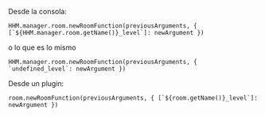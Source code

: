
Desde la consola: 
```
HHM.manager.room.newRoomFunction(previousArguments, { [`${HHM.manager.room.getName()}_level`]: newArgument })
```
o lo que es lo mismo 
```
HHM.manager.room.newRoomFunction(previousArguments, { `undefined_level`: newArgument })
```

Desde un plugin: 
```
room.newRoomFunction(previousArguments, { [`${room.getName()}_level`]: newArgument })
```
